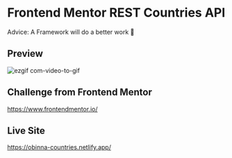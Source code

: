 # Frontend Mentor REST Countries API
Advice: A Framework will do a better work 🥲

## Preview
![ezgif com-video-to-gif](https://user-images.githubusercontent.com/105124616/173245280-c40844f3-fe2b-41bf-bd5a-ddacf639a511.gif)

## Challenge from Frontend Mentor
https://www.frontendmentor.io/

## Live Site
https://obinna-countries.netlify.app/
